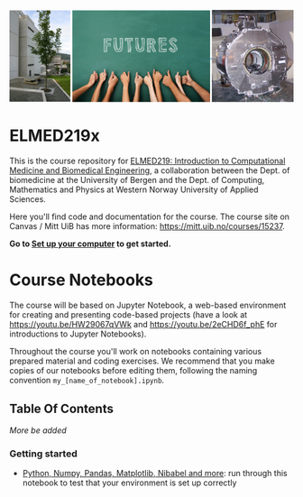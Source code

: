 ![ELMED219 image](./assets/course_image.png)

# ELMED219x
This is the course repository for [ELMED219: Introduction to Computational Medicine and Biomedical Engineering](https://www.uib.no/emne/ELMED219), a collaboration between the Dept. of biomedicine at the University of Bergen and the Dept. of Computing, Mathematics and Physics at Western Norway University of Applied Sciences. 

Here you'll find code and documentation for the course. The course site on Canvas / Mitt UiB has more information: https://mitt.uib.no/courses/15237.

**Go to [Set up your computer](setup.md) to get started.**

# Course Notebooks
The course will be based on Jupyter Notebook, a web-based environment for creating and presenting code-based projects (have a look at https://youtu.be/HW29067qVWk and https://youtu.be/2eCHD6f_phE for introductions to Jupyter Notebooks). 

Throughout the course you'll work on notebooks containing various prepared material and coding exercises. We recommend that you make copies of our notebooks before editing them, following the naming convention `my_[name_of_notebook].ipynb`. 

## Table Of Contents

*More be added*

### Getting started
* [Python, Numpy, Pandas, Matplotlib, Nibabel and more](notebooks/0.0-test.ipynb): run through this notebook to test that your environment is set up correctly

